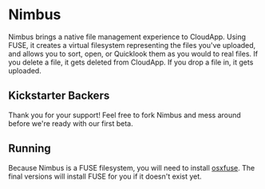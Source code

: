 # Nimbus
Nimbus brings a native file management experience to CloudApp. Using FUSE, it creates a virtual filesystem representing the files you've uploaded, and allows you to sort, open, or Quicklook them as you would to real files. If you delete a file, it gets deleted from CloudApp. If you drop a file in, it gets uploaded. 

## Kickstarter Backers
Thank you for your support! Feel free to fork Nimbus and mess around before we're ready with our first beta.

## Running
Because Nimbus is a FUSE filesystem, you will need to install [osxfuse](http://osxfuse.github.com/). The final versions will install FUSE for you if it doesn't exist yet.